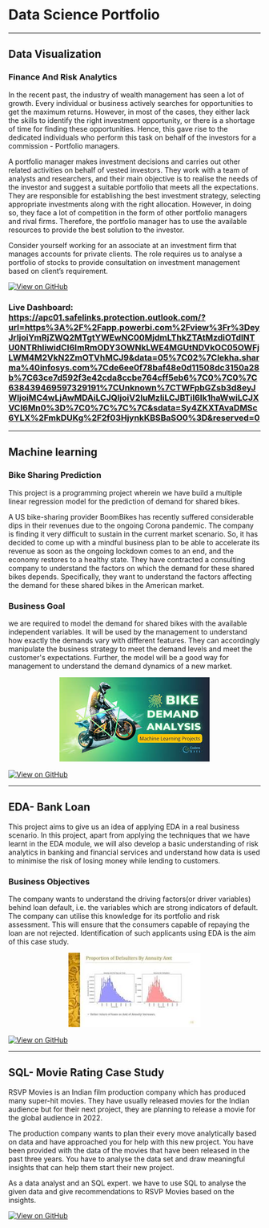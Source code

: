 # Data Science Portfolio
---
## Data Visualization 

### Finance And Risk Analytics

In the recent past, the industry of wealth management has seen a lot of growth. Every individual or business actively searches for opportunities to get the maximum returns. However, in most of the cases, they either lack the skills to identify the right investment opportunity, or there is a shortage of time for finding these opportunities. Hence, this gave rise to the dedicated individuals who perform this task on behalf of the investors for a commission - Portfolio managers.

A portfolio manager makes investment decisions and carries out other related activities on behalf of vested investors. They work with a team of analysts and researchers, and their main objective is to realise the needs of the investor and suggest a suitable portfolio that meets all the expectations. They are responsible for establishing the best investment strategy, selecting appropriate investments along with the right allocation. However, in doing so, they face a lot of competition in the form of other portfolio managers and rival firms. Therefore, the portfolio manager has to use the available resources to provide the best solution to the investor.

Consider yourself working for an associate at an investment firm that manages accounts for private clients. The role requires us to analyse a portfolio of stocks to provide consultation on investment management based on client’s requirement. 

[![View on GitHub](https://img.shields.io/badge/GitHub-View_on_GitHub-blue?logo=GitHub)](https://github.com/lekhasharma1106/Finance-and-risk-analytics)

### Live Dashboard: https://apc01.safelinks.protection.outlook.com/?url=https%3A%2F%2Fapp.powerbi.com%2Fview%3Fr%3DeyJrIjoiYmRjZWQ2MTgtYWEwNC00MjdmLThkZTAtMzdiOTdlNTU0NTRhIiwidCI6ImRmODY3OWNkLWE4MGUtNDVkOC05OWFjLWM4M2VkN2ZmOTVhMCJ9&data=05%7C02%7Clekha.sharma%40infosys.com%7Cde6ee0f78baf48e0d11508dc3150a28b%7C63ce7d592f3e42cda8ccbe764cff5eb6%7C0%7C0%7C638439469597329191%7CUnknown%7CTWFpbGZsb3d8eyJWIjoiMC4wLjAwMDAiLCJQIjoiV2luMzIiLCJBTiI6Ik1haWwiLCJXVCI6Mn0%3D%7C0%7C%7C%7C&sdata=Sy4ZKXTAvaDMSc6YLX%2FmkDUKg%2F2f03HjynkKBSBaSO0%3D&reserved=0

---

## Machine learning

### Bike Sharing Prediction 

This project is a programming project wherein we have build a multiple linear regression model for the prediction of demand for shared bikes.

A US bike-sharing provider BoomBikes has recently suffered considerable dips in their revenues due to the ongoing Corona pandemic. The company is finding it very difficult to sustain in the current market scenario. So, it has decided to come up with a mindful business plan to be able to accelerate its revenue as soon as the ongoing lockdown comes to an end, and the economy restores to a healthy state. They have contracted a consulting company to understand the factors on which the demand for these shared bikes depends. Specifically, they want to understand the factors affecting the demand for these shared bikes in the American market.
### Business Goal
we are required to model the demand for shared bikes with the available independent variables. It will be used by the management to understand how exactly the demands vary with different features. They can accordingly manipulate the business strategy to meet the demand levels and meet the customer's expectations. Further, the model will be a good way for management to understand the demand dynamics of a new market. 
<center><img src="assets/img/bike sharing.jpg"/></center>

[![View on GitHub](https://img.shields.io/badge/GitHub-View_on_GitHub-blue?logo=GitHub)](https://github.com/lekhasharma1106/Bike-sharing-prediction)

---
## EDA- Bank Loan

This project aims to give us an idea of applying EDA in a real business scenario. In this project, apart from applying the techniques that we have learnt in the EDA module, we will also develop a basic understanding of risk analytics in banking and financial services and understand how data is used to minimise the risk of losing money while lending to customers.

### Business Objectives

The company wants to understand the driving factors(or driver variables) behind loan default, i.e. the variables which are strong indicators of default. The company can utilise this knowledge for its portfolio and risk assessment. This will ensure that the consumers capable of repaying the loan are not rejected. Identification of such applicants using EDA is the aim of this case study.
<center><img src="assets/img/eda.jpg"/></center>

[![View on GitHub](https://img.shields.io/badge/GitHub-View_on_GitHub-blue?logo=GitHub)](https://github.com/lekhasharma1106/EDA-Bank-loan)

---
## SQL- Movie Rating Case Study

RSVP Movies is an Indian film production company which has produced many super-hit movies. They have usually released movies for the Indian audience but for their next project, they are planning to release a movie for the global audience in 2022.

The production company wants to plan their every move analytically based on data and have approached you for help with this new project. You have been provided with the data of the movies that have been released in the past three years. You have to analyse the data set and draw meaningful insights that can help them start their new project. 

As a data analyst and an SQL expert. we have to use SQL to analyse the given data and give recommendations to RSVP Movies based on the insights.

[![View on GitHub](https://img.shields.io/badge/GitHub-View_on_GitHub-blue?logo=GitHub)](https://github.com/lekhasharma1106/Movie_rating_case_study)



